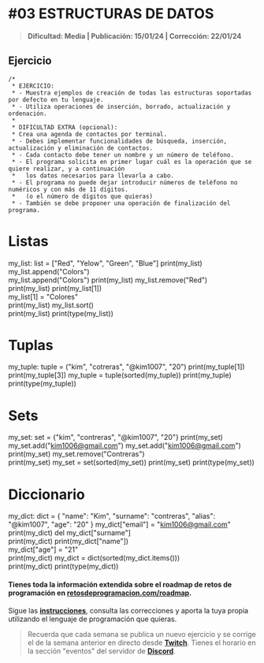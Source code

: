 # #03 ESTRUCTURAS DE DATOS
> #### Dificultad: Media | Publicación: 15/01/24 | Corrección: 22/01/24

## Ejercicio

```
/*
 * EJERCICIO:
 * - Muestra ejemplos de creación de todas las estructuras soportadas por defecto en tu lenguaje.
 * - Utiliza operaciones de inserción, borrado, actualización y ordenación.
 *
 * DIFICULTAD EXTRA (opcional):
 * Crea una agenda de contactos por terminal.
 * - Debes implementar funcionalidades de búsqueda, inserción, actualización y eliminación de contactos.
 * - Cada contacto debe tener un nombre y un número de teléfono.
 * - El programa solicita en primer lugar cuál es la operación que se quiere realizar, y a continuación
 *   los datos necesarios para llevarla a cabo.
 * - El programa no puede dejar introducir números de teléfono no numéricos y con más de 11 dígitos.
 *   (o el número de dígitos que quieras)
 * - También se debe proponer una operación de finalización del programa.
```
# Listas
my_list: list = ["Red", "Yelow", "Green", "Blue"]
print(my_list)
my_list.append("Colors")  
my_list.append("Colors")
print(my_list)
my_list.remove("Red")  
print(my_list)
print(my_list[1])  
my_list[1] = "Colores"  
print(my_list)
my_list.sort()  
print(my_list)
print(type(my_list))

# Tuplas
my_tuple: tuple = ("kim", "cotreras", "@kim1007", "20")
print(my_tuple[1])  
print(my_tuple[3])
my_tuple = tuple(sorted(my_tuple))
print(my_tuple)
print(type(my_tuple))

# Sets
my_set: set = {"kim", "contreras", "@kim1007", "20"}
print(my_set)
my_set.add("kim1006@gmail.com") 
my_set.add("kim1006@gmail.com")
print(my_set)
my_set.remove("Contreras")  
print(my_set)
my_set = set(sorted(my_set)) 
print(my_set)
print(type(my_set))

# Diccionario
my_dict: dict = {
    "name": "Kim",
    "surname": "contreras",
    "alias": "@kim1007",
    "age": "20"
}
my_dict["email"] = "kim1006@gmail.com"  
print(my_dict)
del my_dict["surname"]  
print(my_dict)
print(my_dict["name"])  
my_dict["age"] = "21"  
print(my_dict)
my_dict = dict(sorted(my_dict.items()))  
print(my_dict)
print(type(my_dict))
#### Tienes toda la información extendida sobre el roadmap de retos de programación en **[retosdeprogramacion.com/roadmap](https://retosdeprogramacion.com/roadmap)**.

Sigue las **[instrucciones](../../README.md)**, consulta las correcciones y aporta la tuya propia utilizando el lenguaje de programación que quieras.

> Recuerda que cada semana se publica un nuevo ejercicio y se corrige el de la semana anterior en directo desde **[Twitch](https://twitch.tv/mouredev)**. Tienes el horario en la sección "eventos" del servidor de **[Discord](https://discord.gg/mouredev)**.
